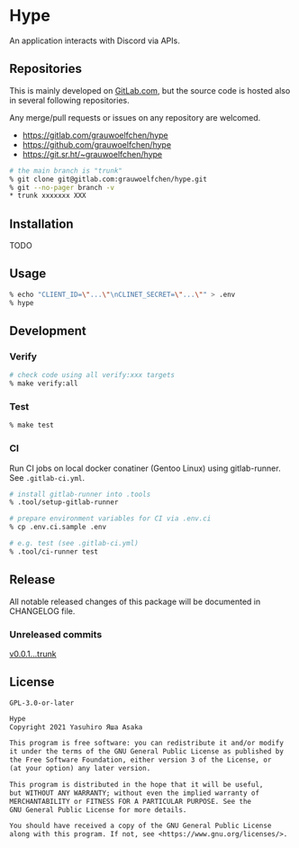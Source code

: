 # Hype

An application interacts with Discord via APIs.

## Repositories

This is mainly developed on [GitLab.com](
https://gitlab.com/grauwoelfchen/hype), but the source code is hosted also
in several following repositories.

Any merge/pull requests or issues on any repository are welcomed.

* https://gitlab.com/grauwoelfchen/hype
* https://github.com/grauwoelfchen/hype
* https://git.sr.ht/~grauwoelfchen/hype

```zsh
# the main branch is "trunk"
% git clone git@gitlab.com:grauwoelfchen/hype.git
% git --no-pager branch -v
* trunk xxxxxxx XXX
```

## Installation

TODO

## Usage

```zsh
% echo "CLIENT_ID=\"...\"\nCLINET_SECRET=\"...\"" > .env
% hype
```

## Development

### Verify

```zsh
# check code using all verify:xxx targets
% make verify:all
```

### Test

```zsh
% make test
```

### CI

Run CI jobs on local docker conatiner (Gentoo Linux) using gitlab-runner.  
See `.gitlab-ci.yml`.


```zsh
# install gitlab-runner into .tools
% .tool/setup-gitlab-runner

# prepare environment variables for CI via .env.ci
% cp .env.ci.sample .env

# e.g. test (see .gitlab-ci.yml)
% .tool/ci-runner test
```


## Release

All notable released changes of this package will be documented in CHANGELOG
file.

### Unreleased commits

[v0.0.1...trunk](
https://gitlab.com/grauwoelfchen/hype/compare/v0.0.1...trunk)


## License

`GPL-3.0-or-later`

```txt
Hype
Copyright 2021 Yasuhiro Яша Asaka

This program is free software: you can redistribute it and/or modify
it under the terms of the GNU General Public License as published by
the Free Software Foundation, either version 3 of the License, or
(at your option) any later version.

This program is distributed in the hope that it will be useful,
but WITHOUT ANY WARRANTY; without even the implied warranty of
MERCHANTABILITY or FITNESS FOR A PARTICULAR PURPOSE. See the
GNU General Public License for more details.

You should have received a copy of the GNU General Public License
along with this program. If not, see <https://www.gnu.org/licenses/>.
```

